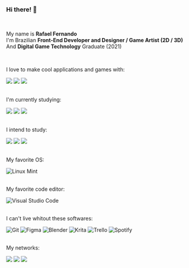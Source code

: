 ### Hi there! 👋
<br>

My name is **Rafael Fernando** <br>
I'm Brazilian **Front-End Developer and Designer / Game Artist (2D / 3D)** <br>
And **Digital Game Technology** Graduate (2021)

<br>

I love to make cool applications and games with:  

<img src="https://img.shields.io/badge/HTML5-E34F26?style=for-the-badge&logo=&logoColor=white" /> <img src="https://img.shields.io/badge/CSS3-1572B6?style=for-the-badge&logo=&logoColor=white" /> <img src="https://img.shields.io/badge/JavaScript-F7DF1E?style=for-the-badge&logo=&logoColor=black" />
<br><br>

I'm currently studying:

<img src="https://img.shields.io/badge/Sass-CC6699?style=for-the-badge&logo=&logoColor=white" /> <img src="https://img.shields.io/badge/node.js-6DA55F?style=for-the-badge&logo=&logoColor=white" /> <img src="https://img.shields.io/badge/Vue.js-32475B?style=for-the-badge&logo=&logoColor=white" />
<br><br>

I intend to study:

<img src="https://img.shields.io/badge/threejs-black?style=for-the-badge&logo=&logoColor=white" /> <img src="https://img.shields.io/badge/PixiJS-E91E63?style=for-the-badge&logo=white" /> <img src="https://img.shields.io/badge/PlayCanvas-D64E0E?style=for-the-badge&logo=white" /> 
<br><br>

My favorite OS:

![Linux Mint](https://img.shields.io/badge/Linux%20Mint-87CF3E?style=for-the-badge&logo=&logoColor=white)
<br><br>

My favorite code editor:

![Visual Studio Code](https://img.shields.io/badge/Visual%20Studio%20Code-0078d7.svg?style=for-the-badge&logo=&logoColor=white)
<br><br>

I can't live whitout these softwares:

![Git](https://img.shields.io/badge/git-%23F05033.svg?style=for-the-badge&logo=&logoColor=white) ![Figma](https://img.shields.io/badge/figma-%23F24E1E.svg?style=for-the-badge&logo=&logoColor=white) ![Blender](https://img.shields.io/badge/blender-%23F5792A.svg?style=for-the-badge&logo=&logoColor=white) ![Krita](https://img.shields.io/badge/Krita-203759?style=for-the-badge&logo=&logoColor=EEF37B) ![Trello](https://img.shields.io/badge/Trello-%23026AA7.svg?style=for-the-badge&logo=&logoColor=white) ![Spotify](https://img.shields.io/badge/Spotify-1ED760?style=for-the-badge&logo=&logoColor=white)
<br><br>

My networks:

<a href="https://www.linkedin.com/in/rafaelr92f/"><img src="https://img.shields.io/badge/LinkedIn-0077B5?style=for-the-badge&logo=&logoColor=white" /></a> <a href="https://www.behance.net/rafaelr92f"> <img src="https://img.shields.io/badge/Behance-1769ff?style=for-the-badge&logo=&logoColor=white" /></a> <a href="https://www.github.com/rafaelr92f"> <img src="https://img.shields.io/badge/github-%23121011.svg?style=for-the-badge&logo=&logoColor=white" /> </a>
